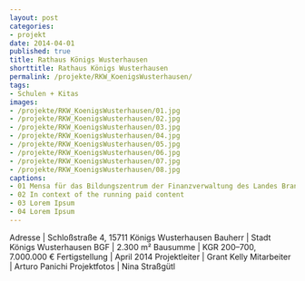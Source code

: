 ```yaml
---
layout: post
categories:
- projekt
date: 2014-04-01
published: true
title: Rathaus Königs Wusterhausen
shorttitle: Rathaus Königs Wusterhausen
permalink: /projekte/RKW_KoenigsWusterhausen/
tags: 
- Schulen + Kitas
images:
- /projekte/RKW_KoenigsWusterhausen/01.jpg
- /projekte/RKW_KoenigsWusterhausen/02.jpg
- /projekte/RKW_KoenigsWusterhausen/03.jpg
- /projekte/RKW_KoenigsWusterhausen/04.jpg
- /projekte/RKW_KoenigsWusterhausen/05.jpg
- /projekte/RKW_KoenigsWusterhausen/06.jpg
- /projekte/RKW_KoenigsWusterhausen/07.jpg
- /projekte/RKW_KoenigsWusterhausen/08.jpg
captions:
- 01 Mensa für das Bildungszentrum der Finanzverwaltung des Landes Brandenburg
- 02 In context of the running paid content
- 03 Lorem Ipsum
- 04 Lorem Ipsum
---
```

Adresse			|	Schloßstraße 4, 15711 Königs Wusterhausen
Bauherr			|	Stadt Königs Wusterhausen
BGF				|	2.300 m²
Bausumme		|	KGR 200–700, 7.000.000 €
Fertigstellung	|	April 2014
Projektleiter	|	Grant Kelly
Mitarbeiter		|	Arturo Panichi
Projektfotos	|	Nina Straßgütl


